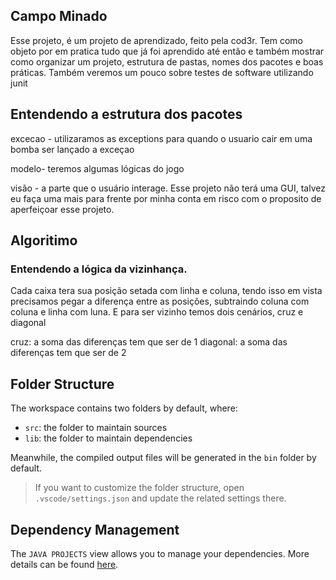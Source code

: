 ## Campo Minado
Esse projeto, é um projeto de aprendizado, feito pela cod3r. 
Tem como objeto por em pratica tudo que já foi aprendido até então e também mostrar como organizar um projeto, estrutura de pastas, nomes dos pacotes e boas práticas.
Também veremos um pouco sobre testes de software utilizando junit 

## Entendendo a estrutura dos pacotes
excecao - utilizaramos as exceptions para quando o usuario cair em uma bomba ser lançado a exceçao

modelo- teremos algumas lógicas do jogo

visão - a parte que o usuário interage. Esse projeto não terá uma GUI, talvez eu faça uma mais para frente por minha conta em risco com o proposito de aperfeiçoar esse projeto. 

## Algoritimo

### Entendendo a lógica da vizinhança. 
Cada caixa tera sua posição setada com linha e coluna, tendo isso em vista precisamos pegar a diferença entre as posições, subtraindo coluna com coluna e linha com luna. E para ser vizinho temos dois cenários, cruz e diagonal

cruz: a soma das diferenças tem que ser de 1 
diagonal: a soma das diferenças tem que ser de 2 
 

## Folder Structure

The workspace contains two folders by default, where:

- `src`: the folder to maintain sources
- `lib`: the folder to maintain dependencies

Meanwhile, the compiled output files will be generated in the `bin` folder by default.

> If you want to customize the folder structure, open `.vscode/settings.json` and update the related settings there.

## Dependency Management

The `JAVA PROJECTS` view allows you to manage your dependencies. More details can be found [here](https://github.com/microsoft/vscode-java-dependency#manage-dependencies).
